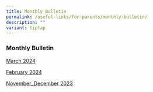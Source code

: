 ```yaml
---
title: Monthly Bulletin
permalink: /useful-links/for-parents/monthly-bulletin/
description: ""
variant: tiptap
---
```

<h3><strong>Monthly Bulletin</strong></h3>
<p></p>
<p><a href="https://go.gov.sg/marchbulletin2024" rel="noopener noreferrer nofollow" target="_blank">March 2024</a>
</p>
<p><a href="https://go.gov.sg/febbulletin2024" rel="noopener noreferrer nofollow" target="_blank">February 2024</a>
</p>
<p><a href="/files/GSPS_NovDec_Bulletin_2023.pdf" rel="noopener noreferrer nofollow" target="_blank">November_December 2023</a>
</p>